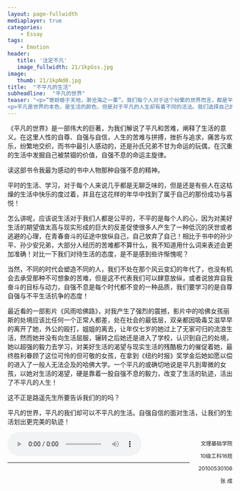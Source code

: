 ```yaml
---
layout: page-fullwidth
mediaplayer: true
categories:
    - Essay
tags:
    - Emotion
header:
   title: '注定不凡'
   image_fullwidth: 21/1kpGss.jpg
image:
   thumb: 21/1kpNd0.jpg
title:  "不平凡的生活"
subheadline:  "平凡的世界"
teaser: "<p>“寄蜉蝣于天地，渺沧海之一粟”。我们每个人对于这个纷繁的世界而言，都是平凡的。</p>
<p>平凡是世界的本色，是生活的颜色，但是对于平凡的人生却有着不同的活法。我们选择自己的生活方式，有些人庸庸碌碌的度过一生，有些人则活出了不平凡的人生！</p>"
---
```


《平凡的世界》是一部伟大的巨著，为我们解说了平凡和苦难，阐释了生活的意义。在这里人性的自尊、自强与自信，人生的苦难与拼搏，挫折与追求，痛苦与欢乐，纷繁地交织，而书中最引人感动的，还是孙氏兄弟不甘为命运的玩偶，在沉重的生活中发掘自己被禁锢的价值，自强不息的命运主旋律。

读这部书令我最为感动的书中人物那种自强不息的精神。

平时的生活、学习，对于每个人来说几乎都是无聊乏味的，但是还是有些人在这枯燥的生活中快乐的度过着，并且在这花样的年华中找到了属于自己的那份成功与喜悦！

怎么讲呢，应该说生活对于我们人都是公平的，不平的是每个人的心，因为对美好生活的期望值太高与现实形成的巨大的反差促使很多人产生了一种低沉的厌世或者逃避的心理，在青春奋斗的征途中放纵自己，自己放弃了自己！相比于书中的孙少平、孙少安兄弟，大部分人经历的苦难都不算什么，我不知道用什么词来表述会更加准确！对比一下我们对待生活的态度，是不是感到些许惭愧呢？

当然，不同的时代会塑造不同的人，我们不处在那个风云变幻的年代了，也没有机会去承受那种不可想象的苦难，但是这不代表我们可以肆意放纵，或者说放弃自我奋斗的目标与动力，自强不息是每个时代都不变的一种品质，我们要学习的是自尊自强与不平生活抗争的态度！

最近看的一部影片《风雨哈佛路》，对我产生了强烈的震撼，影片中的哈佛女孩丽斯的处境应该比任何一个正常人都差，处在社会的最低层，双亲都因吸毒艾滋早早的离开了她，外公的殴打，姐姐的离去，让年仅七岁的她过上了无家可归的流浪生活，然而她并没有向生活屈服，辗转之后她还是进入了学校，认识到自己的处境，她以超强的毅力去学习，对美好生活的渴望与现实生活的残酷极力的催促着她，最终胜利眷顾了这位可怜的但可敬的女孩，在拿到《纽约时报》奖学金后她如愿以偿的进入了一般人无法企及的哈佛大学。一个平凡的或确切地说是平凡到卑微的女孩，以她对生活的渴望，硬是靠着一股自强不息的毅力，改变了生活的轨迹，活出了不平凡的人生！

这不正是路遥先生所要告诉我们的的吗？

平凡的世界，平凡的我们却可以不平凡的生活。自强自信的面对生活，让我们的生活划出更完美的轨迹！

<style>
.author{
    list-style:none;    
    font-size:85%;
    float:right;
    text-align:right;
    line-height:28px;
}
</style>

<ul class="author">
<li>文理基础学院</li>
<li>10级工科16班</li>
<li>20100530106</li>
<li>张  成</li>
</ul>

<audio src="{{site.urlbgm}}road2ordinary.mp3" type="audio/mp3" autoplay loop controls></audio>

---